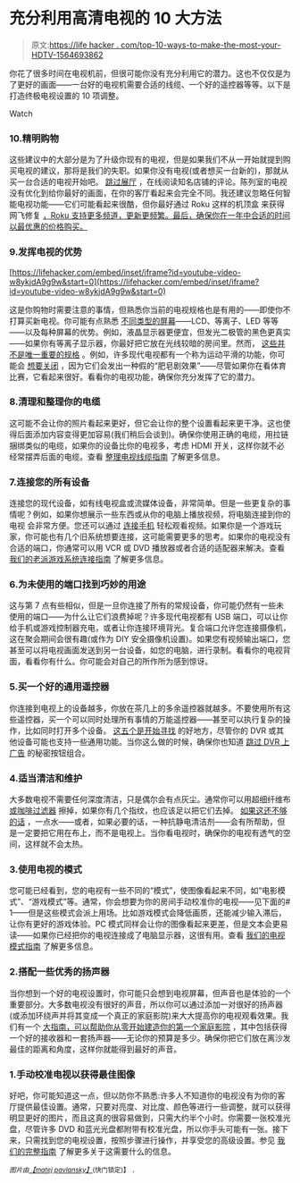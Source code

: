 # 充分利用高清电视的 10 大方法

> 原文:[https://life hacker . com/top-10-ways-to-make-the-most-your-HDTV-1564693862](https://lifehacker.com/top-10-ways-to-make-the-most-of-your-hdtv-1564693862)

你花了很多时间在电视机前，但很可能你没有充分利用它的潜力。这也不仅仅是为了更好的画面——一台好的电视机需要合适的线缆、一个好的遥控器等等。以下是打造终极电视设置的 10 项调整。

Watch

### 10.精明购物

这些建议中的大部分是为了升级你现有的电视，但是如果我们不从一开始就提到购买电视的建议，那将是我们的失职。如果你没有电视(或者想买一台新的)，那就从买一台合适的电视开始吧。 [跳过展厅](http://lifehacker.com/skip-the-showroom-when-youre-shopping-for-a-tv-520685667) ，在线阅读知名店铺的评论。陈列室的电视没有优化到给你最好的画面，在你的客厅看起来会完全不同。我还建议忽略任何智能电视功能——它们可能看起来很酷，但你最好通过 Roku 这样的机顶盒 来获得网飞修复 [，Roku 支持更多频道，更新更频繁。最后，确保你在一年中合适的时间以最优惠的价格购买。](http://lifehacker.com/how-to-find-the-best-tv-set-top-box-and-ditch-cable-onc-5946193)

### 9.发挥电视的优势

 [https://lifehacker.com/embed/inset/iframe?id=youtube-video-w8ykjdA9g9w&start=0](https://lifehacker.com/embed/inset/iframe?id=youtube-video-w8ykjdA9g9w&start=0) 

这是你购物时需要注意的事情，但熟悉你当前的电视规格也是有用的——即使你不打算买新电视。你可能有点熟悉 [不同类型的屏幕](http://lifehacker.com/whats-the-difference-between-different-television-scree-5884840)——LCD、等离子、LED 等等——以及每种屏幕的优势。例如，液晶显示器更便宜，但发光二极管的黑色更真实——如果你有等离子显示器，你最好把它放在光线较暗的房间里。然而， [这些并不是唯一重要的规格](http://lifehacker.com/what-all-of-the-specs-on-hdtvs-mean-and-how-to-know-whe-5865431) 。例如，许多现代电视都有一个称为运动平滑的功能，你可能会 [想要关闭](http://lifehacker.com/disable-motion-smoothing-to-get-rid-of-soap-opera-effe-1526424116) ，因为它们会发出一种假的“肥皂剧效果”——尽管如果你在看体育比赛，它看起来很好。看看你的电视功能，确保你充分发挥了它的潜力。

### 8.清理和整理你的电缆

这可能不会让你的照片看起来更好，但它会让你的整个设置看起来更干净。这也使得后面添加内容变得更加容易(我们稍后会谈到)。确保你使用正确的电缆，用拉链捆绑类似的电缆，如果你的设备比你的电视多，考虑 HDMI 开关，这样你就不必经常摆弄后面的电缆。查看 [整理电视线缆指南](http://lifehacker.com/how-to-clean-up-the-birds-nest-of-cables-behind-your-t-1218074485) 了解更多信息。

### 7.连接您的所有设备

连接您的现代设备，如有线电视盒或流媒体设备，非常简单。但是一些更复杂的事情呢？例如，如果你想展示一些东西或从你的电脑上播放视频，将电脑连接到你的电视 会非常方便。您还可以通过 [连接手机](http://lifehacker.com/how-to-turn-an-android-phone-into-a-chromecast-for-free-1131227012) 轻松观看视频。如果你是一个游戏玩家，你可能也有几个旧系统想要连接，这可能需要更多的思考。如果你的电视没有合适的端口，你通常可以用 VCR 或 DVD 播放器或者合适的适配器来解决。查看 [我们的老派游戏系统连接指南](http://lifehacker.com/how-to-connect-your-old-school-video-game-consoles-to-a-1443675453) 了解更多信息。

### 6.为未使用的端口找到巧妙的用途

这与第 7 点有些相似，但是一旦你连接了所有的常规设备，你可能仍然有一些未使用的端口——为什么让它们浪费掉呢？许多现代电视都有 USB 端口，可以让你给手机或游戏控制器充电，或者让你连接环境背光。复合端口允许您连接摄像机，这在聚会期间会很有趣(或作为 DIY 安全摄像机设置)。如果您有视频输出端口，您甚至可以将电视画面发送到另一台设备，如您的电脑，进行录制。看看你的电视背面，看看你有什么。你可能会对自己的所作所为感到惊讶。

### 5.买一个好的通用遥控器

你连接到电视上的设备越多，你放在茶几上的多余遥控器就越多。不要使用所有这些遥控器，买一个可以同时处理所有事情的万能遥控器——甚至可以执行复杂的操作，比如同时打开多个设备。 [这五个是开始寻找](http://lifehacker.com/five-best-universal-remote-controls-5901930) 的好地方，尽管你的 DVR 或其他设备可能也支持一些通用功能。当你这么做的时候，确保你也知道 [跳过 DVR 上广告](http://lifehacker.com/how-to-enable-a-hidden-commercial-skipping-button-on-an-1440417736) 的秘密按钮组合。

### 4.适当清洁和维护

大多数电视不需要任何深度清洁，只是偶尔会有点灰尘。通常你可以用超细纤维布 [或咖啡过滤器](http://lifehacker.com/use-a-coffee-filter-to-clean-your-lcd-screens-5728887) 擦掉，如果你有几个指纹，也应该足以把它们去掉。 [如果这还不够的话](http://lifehacker.com/properly-care-for-and-feed-your-new-hdtv-5446409) ，一点水——或者，如果必要的话，一种抗静电清洁剂——会有所帮助，但是一定要把它用在布上，而不是电视上。当你看电视时，确保你的电视有透气的空间，这样就不会太热。

### 3.使用电视的模式

您可能已经看到，您的电视有一些不同的“模式”，使图像看起来不同，如“电影模式”、“游戏模式”等。通常，你会想要为你的房间手动校准你的电视——见下面的# 1——但是这些模式会派上用场。比如游戏模式会降低画质，还能减少输入滞后，让你有更好的游戏体验。PC 模式同样会让你的图像看起来更差，但是文本会更易读——如果你已经把你的电视连接成了电脑显示器，这很有用。查看 [我们的电视模式指南](http://lifehacker.com/what-do-all-these-different-modes-on-my-tv-mean-5968437) 了解更多信息。

### 2.搭配一些优秀的扬声器

当你想到一个好的电视设置时，你可能只会想到电视屏幕，但声音也是体验的一个重要部分。大多数电视没有很好的声音，所以你可以通过添加一对很好的扬声器(或添加环绕声并将其变成一个真正的家庭影院)来大大提高你的电视观看效果。我们有一个 [大指南，可以帮助你从零开始建造你的第一个家庭影院](http://lifehacker.com/how-to-build-your-first-home-theater-from-nothing-474775110) ，其中包括获得一个好的接收器和一套扬声器——无论你的预算是多少。确保你把它们放在离沙发最佳的距离和角度，这样你就能得到最好的声音。

### 1.手动校准电视以获得最佳图像

好吧，你可能知道这一点，但以防你不熟悉:许多人不知道你的电视没有为你的客厅提供最佳设置。通常，只要对亮度、对比度、颜色等进行一些调整，就可以获得明显更好的图片，而且这真的很容易做到，只需大约半个小时。你需要一张校准光盘，尽管许多 DVD 和蓝光光盘都附带有校准光盘，所以你手头可能有一张。接下来，只需找到您的电视设置，按照步骤进行操作，并享受您的高级设置。参见 [我们的完整指南](http://lifehacker.com/how-to-calibrate-your-hdtv-for-better-video-quality-in-5858625) 了解更多关于这需要什么的信息。

*<small>图片由</small>*[*<small>【matej pavlansky】</small>*](http://www.shutterstock.com/pic.mhtml?id=84244402&src=id)<small>(快门锁定)】</small> [*<small></small>*](https://www.flickr.com/photos/pochacco20/13225471903)<small>*<small>，</small>*</small>

<small></small>